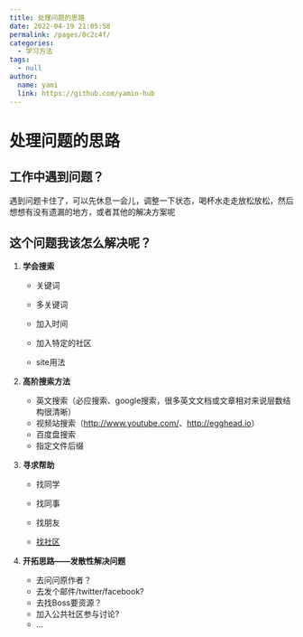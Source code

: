```yaml
---
title: 处理问题的思路
date: 2022-04-19 21:05:58
permalink: /pages/0c2c4f/
categories:
  - 学习方法
tags: 
  - null
author: 
  name: yami
  link: https://github.com/yamin-hub
---
```


# 处理问题的思路



## 工作中遇到问题？

遇到问题卡住了，可以先休息一会儿，调整一下状态，喝杯水走走放松放松，然后想想有没有遗漏的地方，或者其他的解决方案呢



## 这个问题我该怎么解决呢？

1. **学会搜索**
    * 关键词

    * 多关键词

    * 加入时间

    * 加入特定的社区

    * site用法


2. **高阶搜索方法**
    * 英文搜索（必应搜索、google搜索，很多英文文档或文章相对来说层数结构很清晰）
    * 视频站搜索（<http://www.youtube.com/>、<http://egghead.io>）
    * 百度盘搜索
    * 指定文件后缀

3. **寻求帮助**
    * 找同学

    * 找同事

    * 找朋友

    * [找社区](https://xugaoyi.com/pages/2e9ba3fa6e1ed0e9/#社区类)


4. **开拓思路——发散性解决问题**
    * 去问问原作者？
    * 去发个邮件/twitter/facebook?
    * 去找Boss要资源？
    * 加入公共社区参与讨论?
    * ...















